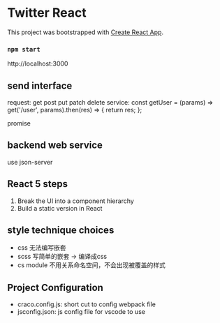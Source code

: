 # Twitter React

This project was bootstrapped with [Create React App](https://github.com/facebook/create-react-app).

### `npm start`
http://localhost:3000

## send interface
request: get post put patch delete
service: const getUser = (params) => get('/user', params).then(res) => {
  return res;
};

promise

## backend web service
use json-server

## React 5 steps
1. Break the UI into a component hierarchy 
2. Build a static version in React

## style technique choices
- css 无法编写嵌套
- scss 写简单的嵌套 -> 编译成css
- cs module 不用关系命名空间，不会出现被覆盖的样式

## Project Configuration
- craco.config.js: short cut to config webpack file
- jsconfig.json: js config file for vscode to use
